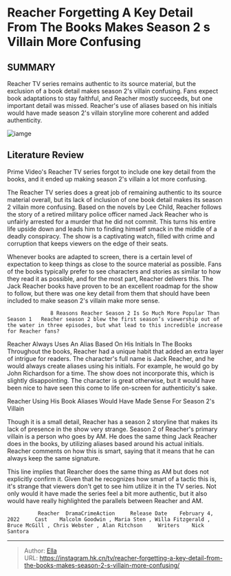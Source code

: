 # Reacher Forgetting A Key Detail From The Books Makes Season 2 s Villain More Confusing


## SUMMARY 



  Reacher TV series remains authentic to its source material, but the exclusion of a book detail makes season 2&#39;s villain confusing.   Fans expect book adaptations to stay faithful, and Reacher mostly succeeds, but one important detail was missed.   Reacher&#39;s use of aliases based on his initials would have made season 2&#39;s villain storyline more coherent and added authenticity.  

![iamge](https://static1.srcdn.com/wordpress/wp-content/uploads/2024/01/reacher-alanritchman-am.jpg)

## Literature Review

Prime Video&#39;s Reacher TV series forgot to include one key detail from the books, and it ended up making season 2&#39;s villain a lot more confusing.




The Reacher TV series does a great job of remaining authentic to its source material overall, but its lack of inclusion of one book detail makes its season 2 villain more confusing. Based on the novels by Lee Child, Reacher follows the story of a retired military police officer named Jack Reacher who is unfairly arrested for a murder that he did not commit. This turns his entire life upside down and leads him to finding himself smack in the middle of a deadly conspiracy. The show is a captivating watch, filled with crime and corruption that keeps viewers on the edge of their seats.




Whenever books are adapted to screen, there is a certain level of expectation to keep things as close to the source material as possible. Fans of the books typically prefer to see characters and stories as similar to how they read it as possible, and for the most part, Reacher delivers this. The Jack Reacher books have proven to be an excellent roadmap for the show to follow, but there was one key detail from them that should have been included to make season 2&#39;s villain make more sense.

                  8 Reasons Reacher Season 2 Is So Much More Popular Than Season 1   Reacher season 2 blew the first season’s viewership out of the water in three episodes, but what lead to this incredible increase for Reacher fans?   


 Reacher Always Uses An Alias Based On His Initials In The Books 
Throughout the books, Reacher had a unique habit that added an extra layer of intrigue for readers. The character&#39;s full name is Jack Reacher, and he would always create aliases using his initials. For example, he would go by John Richardson for a time. The show does not incorporate this, which is slightly disappointing. The character is great otherwise, but it would have been nice to have seen this come to life on-screen for authenticity&#39;s sake.






 Reacher Using His Book Aliases Would Have Made Sense For Season 2&#39;s Villain 
          

Though it is a small detail, Reacher has a season 2 storyline that makes its lack of presence in the show very strange. Season 2 of Reacher&#39;s primary villain is a person who goes by AM. He does the same thing Jack Reacher does in the books, by utilizing aliases based around his actual initials. Reacher comments on how this is smart, saying that it means that he can always keep the same signature.

This line implies that Rearcher does the same thing as AM but does not explicitly confirm it. Given that he recognizes how smart of a tactic this is, it&#39;s strange that viewers don&#39;t get to see him utilize it in the TV series. Not only would it have made the series feel a bit more authentic, but it also would have really highlighted the parallels between Reacher and AM.




              Reacher  DramaCrimeAction     Release Date    February 4, 2022     Cast    Malcolm Goodwin , Maria Sten , Willa Fitzgerald , Bruce McGill , Chris Webster , Alan Ritchson     Writers    Nick Santora      


---

> Author: [Ella](https://instagram.hk.cn/)  
> URL: https://instagram.hk.cn/tv/reacher-forgetting-a-key-detail-from-the-books-makes-season-2-s-villain-more-confusing/  

